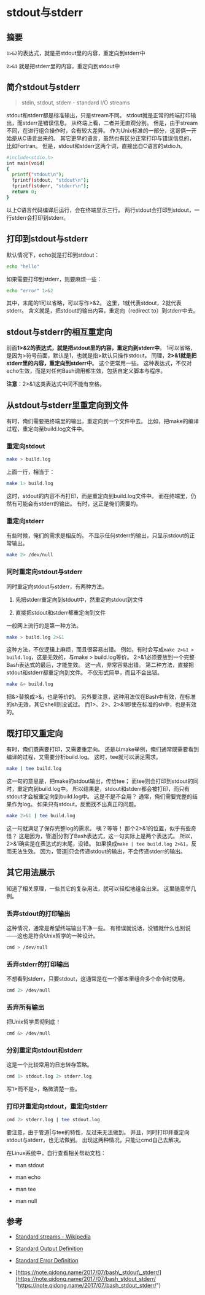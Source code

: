 # stdout与stderr

## 摘要

`1>&2`的表达式，就是把stdout里的内容，重定向到stderr中

`2>&1`  就是把stderr里的内容，重定向到stdout中

## 简介stdout与stderr&#x20;

> stdin, stdout, stderr - standard I/O streams

stdout和stderr都是标准输出，只是stream不同。
stdout就是正常的终端打印输出，而stderr是错误信息。 从终端上看，二者并无直观分别。 但是，由于stream不同，在进行组合操作时，会有较大差异。
作为Unix标准的一部分，这哥俩一开始是从C语言出来的。 其它更早的语言，虽然也有区分正常打印与错误信息的，比如Fortran。 但是，stdout和stderr这两个词，直接出自C语言的stdio.h。

```bash
#include<stdio.h>
int main(void)
{
  printf("stdout\n");
  fprintf(stdout, "stdout\n");
  fprintf(stderr, "stderr\n");
  return 0;
}
```

以上C语言代码编译后运行，会在终端显示三行。 两行stdout会打印到stdout，一行stderr会打印到stderr。

## 打印到stdout与stderr&#x20;

默认情况下，echo就是打印到stdout：

```bash
echo "hello"
```

如果需要打印到stderr，则要麻烦一些：

```bash
echo "error" 1>&2
```

其中，末尾的1可以省略，可以写作>&2。 这里，1就代表stdout，2就代表stderr。 含义就是，把stdout的输出内容，重定向（redirect to）到stderr中去。

## stdout与stderr的相互重定向&#x20;

前面**1>&2的表达式，就是把stdout里的内容，重定向到stderr中**。 1可以省略，是因为>符号前面，默认是1，也就是指>默认只操作stdout。
同理，**2>&1就是把stderr里的内容，重定向到stderr中**。 这个更常用一些。
这种表达式，不仅对echo生效，而是对任何Bash调用都生效，包括自定义脚本与程序。

**注意**：2>&1这类表达式中间不能有空格。

## 从stdout与stderr里重定向到文件&#x20;

有时，俺们需要把终端里的输出，重定向到一个文件中去。 比如，把make的编译过程，重定向至build.log文件中。

### 重定向stdout&#x20;

```bash
make > build.log
```

上面一行，相当于：

```bash
make 1> build.log
```

这时，stdout的内容不再打印，而是重定向到build.log文件中。 而在终端里，仍然有可能会有stderr的输出。 有时，这正是俺们需要的。

### 重定向stderr&#x20;

有些时候，俺们的需求是相反的。 不显示任何stderr的输出，只显示stdout的正常输出。

```bash
make 2> /dev/null
```

### 同时重定向stdout与stderr&#x20;

同时重定向stdout与stderr，有两种方法。

1.  先把stderr重定向到stdout中，然重定向stdout到文件

2.  直接把stdout和stderr都重定向到文件

一般网上流行的是第一种方法。

```bash
make > build.log 2>&1
```

这种方法，不仅逻辑上麻烦，而且很容易出错。 例如，有时会写成`make 2>&1 > build.log`，这是无效的，与make > build.log等价。 2>&1必须要放到一个完整Bash表达式的最后，才能生效。 这一点，非常容易出错。
第二种方法，直接把stdout和stderr都重定向到文件。 不仅形式简单，而且不会出错。

```bash
make &> build.log
```

把&>替换成>&，也是等价的。 另外要注意，这种用法仅在Bash中有效，在标准的sh无效，其它shell则没试过。 而1>、2>、2>&1即使在标准的sh中，也是有效的。

## 既打印又重定向&#x20;

有时，俺们既需要打印，又需要重定向。 还是以make举例，俺们通常既需要看到编译的过程，又需要分析build.log。 这时，tee就可以满足需求。

```bash
make | tee build.log
```

这一句的意思是，把make的stdout输出，传给tee； 而tee则会打印到stdout的同时，重定向到build.log中。 所以结果是，stdout和stderr都会被打印，而只有stdout才会被重定向到build.log中。
这是不是不合用？ 通常，俺们需要完整的结果作为log。 如果只有stdout，反而找不出真正的问题。

```bash
make 2>&1 | tee build.log
```

这一句就满足了保存完整log的需求。
咦？等等！ 那个2>&1的位置，似乎有些奇怪？
这是因为，管道|分割了Bash表达式，这一句实际上是两个表达式。 所以，2>&1确实是在表达式的末尾，没错。
如果换成`make | tee build.log 2>&1`，反而无法生效。 因为，管道|只会传递stdout的输出，不会传递stderr的输出。

## 其它用法展示&#x20;

知道了相关原理，一些其它的复杂用法，就可以轻松地组合出来。 这里随意举几例。

### 丢弃stdout的打印输出&#x20;

这种情况，通常是希望终端输出干净一些。 有错误就说话，没错就什么也别说——这也是符合Unix哲学的一种设计。

```bash
cmd > /dev/null
```

### 丢弃stderr的打印输出&#x20;

不想看到stderr，只要stdout，这通常是在一个脚本里组合多个命令时使用。

```bash
cmd 2> /dev/null
```

### 丢弃所有输出&#x20;

把Unix哲学贯彻到底！

```bash
cmd &> /dev/null
```

### 分别重定向stdout和stderr&#x20;

这是一个比较常用的日志转存策略。

```bash
cmd 1> stdout.log 2> stderr.log
```

写1>而不是>，略微清楚一些。

### 打印并重定向stdout，重定向stderr&#x20;

```bash
cmd 2> stderr.log | tee stdout.log 
```

要注意，由于管道|与tee的特性，反过来无法做到。 并且，同时打印并重定向stdout与stderr，也无法做到。 出现这两种情况，只能让cmd自己去解决。

在Linux系统中，自行查看相关帮助文档：

*   man stdout

*   man echo

*   man tee

*   man null

## 参考&#x20;

*   [Standard streams - Wikipedia](https://en.wikipedia.org/wiki/Standard_streams "Standard streams - Wikipedia")

*   [Standard Output Definition](http://www.linfo.org/standard_output.html "Standard Output Definition")

*   [Standard Error Definition](http://www.linfo.org/standard_error.html "Standard Error Definition")

*   [https://note.qidong.name/2017/07/bash\_stdout\_stderr/](https://note.qidong.name/2017/07/bash_stdout_stderr/ "https://note.qidong.name/2017/07/bash_stdout_stderr/")
